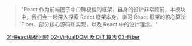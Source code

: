 > "React 作为前端圈子中口碑极佳的框架，自身的设计非常超前，本模块中，我们会一起深入探索 React 框架本身。学习 React 框架的核心算法 Fiber、部分核心源码和实现，以及 React 中的设计理念。"

[01-React基础回顾](01-React%20基础回顾.md)
[02-VirtualDOM 及 Diff 算法](02-VirtualDOM%20及%20Diff%20算法.md)
[03-Fiber](03-Fiber.md)
